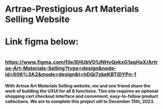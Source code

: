 # Artrae-Prestigious Art Materials Selling Website
# Link figma below: 
# <h3> https://www.figma.com/file/EHUbVO1JNHvQekxG1aqHaX/Artrae-Art-Materials-Selling?type=design&node-id=606%3A2&mode=design&t=hDQi7zkeKBTiDYPn-1 </h3>
<h4>With Artrae Art Materials Selling website, me and one friend share the work of building the UXUI for all 8 functions. This site requires an optional shopping cart checkout interface and convenient, easy-to-follow product collections. We are to complete this project util to December 15th, 2023.
</h4>
